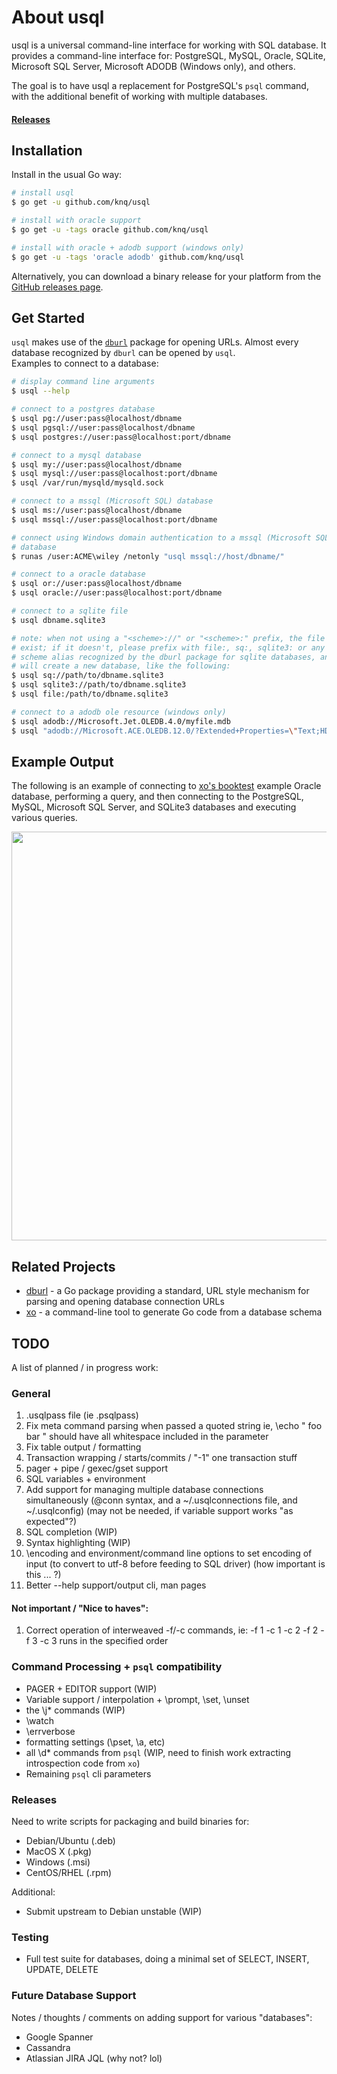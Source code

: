 # About usql

usql is a universal command-line interface for working with SQL database. It provides a command-line interface for:
PostgreSQL, MySQL, Oracle, SQLite, Microsoft SQL Server, Microsoft ADODB (Windows only), and others.

The goal is to have usql a replacement for PostgreSQL's `psql` command, with the additional benefit of working with multiple databases.

#### [Releases](https://github.com/knq/usql/releases)

## Installation

Install in the usual Go way:

```sh
# install usql
$ go get -u github.com/knq/usql

# install with oracle support
$ go get -u -tags oracle github.com/knq/usql

# install with oracle + adodb support (windows only)
$ go get -u -tags 'oracle adodb' github.com/knq/usql
```

Alternatively, you can download a binary release for your platform from the [GitHub releases page](https://github.com/knq/usql/releases).

## Get Started

`usql` makes use of the [`dburl`](https://github.com/knq/dburl) package for opening URLs. Almost every database recognized by `dburl` can be opened by `usql`.  
Examples to connect to a database:

```sh
# display command line arguments
$ usql --help

# connect to a postgres database
$ usql pg://user:pass@localhost/dbname
$ usql pgsql://user:pass@localhost/dbname
$ usql postgres://user:pass@localhost:port/dbname

# connect to a mysql database
$ usql my://user:pass@localhost/dbname
$ usql mysql://user:pass@localhost:port/dbname
$ usql /var/run/mysqld/mysqld.sock

# connect to a mssql (Microsoft SQL) database
$ usql ms://user:pass@localhost/dbname
$ usql mssql://user:pass@localhost:port/dbname

# connect using Windows domain authentication to a mssql (Microsoft SQL)
# database
$ runas /user:ACME\wiley /netonly "usql mssql://host/dbname/"

# connect to a oracle database
$ usql or://user:pass@localhost/dbname
$ usql oracle://user:pass@localhost:port/dbname

# connect to a sqlite file
$ usql dbname.sqlite3

# note: when not using a "<scheme>://" or "<scheme>:" prefix, the file must already
# exist; if it doesn't, please prefix with file:, sq:, sqlite3: or any other
# scheme alias recognized by the dburl package for sqlite databases, and sqlite
# will create a new database, like the following:
$ usql sq://path/to/dbname.sqlite3
$ usql sqlite3://path/to/dbname.sqlite3
$ usql file:/path/to/dbname.sqlite3

# connect to a adodb ole resource (windows only)
$ usql adodb://Microsoft.Jet.OLEDB.4.0/myfile.mdb
$ usql "adodb://Microsoft.ACE.OLEDB.12.0/?Extended+Properties=\"Text;HDR=NO;FMT=Delimited\""
```

## Example Output

The following is an example of connecting to [xo's booktest](https://github.com/knq/xo)
example Oracle database, performing a query, and then connecting to the PostgreSQL, MySQL, Microsoft SQL Server, and SQLite3 databases and executing various queries.

<p align="center">
  <a href="https://asciinema.org/a/73gxbg62ny2fx9ppxu0kd8c48" target="_blank">
    <img src="https://asciinema.org/a/73gxbg62ny2fx9ppxu0kd8c48.png" width="654"/>
  </a>
</p>

## Related Projects

* [dburl](https://github.com/knq/dburl) - a Go package providing a standard, URL style mechanism for parsing and opening database connection URLs
* [xo](https://github.com/knq/xo) - a command-line tool to generate Go code from a database schema

## TODO

A list of planned / in progress work:

### General
1. .usqlpass file (ie .psqlpass)
2. Fix meta command parsing when passed a quoted string ie, \echo "   foo
   bar  " should have all whitespace included in the parameter
3. Fix table output / formatting
4. Transaction wrapping / starts/commits / "-1" one transaction stuff
5. pager + pipe / gexec/gset support
6. SQL variables + environment
7. Add support for managing multiple database connections simultaneously
    (@conn syntax, and a ~/.usqlconnections file, and ~/.usqlconfig) (may not be
    needed, if variable support works "as expected"?)
8. SQL completion (WIP)
9. Syntax highlighting (WIP)
10. \encoding and environment/command line options to set encoding of input (to
    convert to utf-8 before feeding to SQL driver) (how important is this ... ?)
11. Better --help support/output cli, man pages

#### Not important / "Nice to haves":
1. Correct operation of interweaved -f/-c commands, ie: -f 1 -c 1 -c 2 -f 2 -f 3 -c 3 runs in the specified order

### Command Processing + `psql` compatibility
* PAGER + EDITOR support (WIP)
* Variable support / interpolation + \prompt, \set, \unset
* the \j* commands (WIP)
* \watch
* \errverbose
* formatting settings (\pset, \a, etc)
* all \\d* commands from `psql` (WIP, need to finish work extracting introspection code from `xo`)
* Remaining `psql` cli parameters

### Releases

Need to write scripts for packaging and build binaries for:

* Debian/Ubuntu (.deb)
* MacOS X (.pkg)
* Windows (.msi)
* CentOS/RHEL (.rpm)

Additional:
* Submit upstream to Debian unstable (WIP)

### Testing

* Full test suite for databases, doing a minimal set of SELECT, INSERT, UPDATE, DELETE

### Future Database Support

Notes / thoughts / comments on adding support for various "databases":

* Google Spanner
* Cassandra
* Atlassian JIRA JQL (why not? lol)
